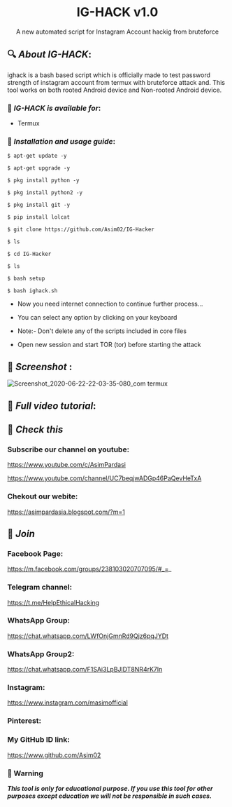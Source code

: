 <h1 align="center">IG-HACK v1.0</h1>
<p align="center">
      A new automated script for Instagram Account hackig from bruteforce
</p>

## 🔍 ***About IG-HACK***:

ighack is a bash based script which is officially made to test password strength of instagram account from termux with bruteforce attack and. This tool works on both rooted Android device and Non-rooted Android device.




### 📌 ***IG-HACK is available for***:

* Termux

### 📌 ***Installation and usage guide***:
```
$ apt-get update -y
```
```
$ apt-get upgrade -y
```
```
$ pkg install python -y 
```
```
$ pkg install python2 -y
```
```
$ pkg install git -y
```
```
$ pip install lolcat
```
```
$ git clone https://github.com/Asim02/IG-Hacker
```
```
$ ls
```
```
$ cd IG-Hacker
```
```
$ ls
```
```
$ bash setup
```
```
$ bash ighack.sh
```
* Now you need internet connection to continue further process...

* You can select any option by clicking on your keyboard

* Note:- Don't delete any of the scripts included in core files

* Open new session and start TOR (tor) before starting the attack

## 📌 ***Screenshot*** :
![Screenshot_2020-06-22-22-03-35-080_com termux]()

## 📌 ***Full video tutorial***:

## 🔗 ***Check this***

### Subscribe our channel on youtube:
https://www.youtube.com/c/AsimPardasi

https://www.youtube.com/channel/UC7beqjwADGp46PaQevHeTxA

### Chekout our webite:
https://asimpardasia.blogspot.com/?m=1

## 👥 ***Join***

### Facebook Page: 
https://m.facebook.com/groups/238103020707095/#_=_

### Telegram channel:
https://t.me/HelpEthicalHacking

### WhatsApp Group:
https://chat.whatsapp.com/LWfOnjGmnRd9Qjz6pqJYDt

### WhatsApp Group2:
https://chat.whatsapp.com/F1SAi3LpBJlDT8NR4rK7ln    

### Instagram: 
https://www.instagram.com/masimofficial

### Pinterest:


### My GitHub ID link:
https://www.github.com/Asim02

### 📢 Warning

***This tool is only for educational purpose. If you use this tool for other purposes except education we will not be responsible in such cases.***
